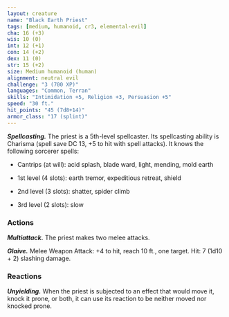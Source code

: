 ```yaml
---
layout: creature
name: "Black Earth Priest"
tags: [medium, humanoid, cr3, elemental-evil]
cha: 16 (+3)
wis: 10 (0)
int: 12 (+1)
con: 14 (+2)
dex: 11 (0)
str: 15 (+2)
size: Medium humanoid (human)
alignment: neutral evil
challenge: "3 (700 XP)"
languages: "Common, Terran"
skills: "Intimidation +5, Religion +3, Persuasion +5"
speed: "30 ft."
hit_points: "45 (7d8+14)"
armor_class: "17 (splint)"
---
```


***Spellcasting.*** The priest is a 5th-level spellcaster. Its spellcasting ability is Charisma (spell save DC 13, +5 to hit with spell attacks). It knows the following sorcerer spells:

* Cantrips (at will): acid splash, blade ward, light, mending, mold earth

* 1st level (4 slots): earth tremor, expeditious retreat, shield

* 2nd level (3 slots): shatter, spider climb

* 3rd level (2 slots): slow

### Actions

***Multiattack.*** The priest makes two melee attacks.

***Glaive.*** Melee Weapon Attack: +4 to hit, reach 10 ft., one target. Hit: 7 (1d10 + 2) slashing damage.

### Reactions

***Unyielding.*** When the priest is subjected to an effect that would move it, knock it prone, or both, it can use its reaction to be neither moved nor knocked prone.